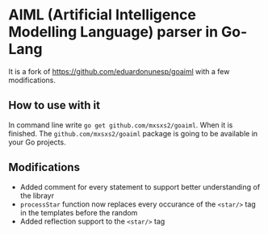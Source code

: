 # AIML (Artificial Intelligence Modelling Language) parser in Go-Lang
It is a fork of https://github.com/eduardonunesp/goaiml with a few modifications.

## How to use with it
In command line write ```go get github.com/mxsxs2/goaiml```. When it is finished.
The ```github.com/mxsxs2/goaiml``` package is going to be available in your Go projects.

## Modifications
* Added comment for every statement to support better understanding of the librayr
* ```processStar``` function now replaces every occurance of the ```<star/>``` tag in the templates before the random
* Added reflection support to the ```<star/>``` tag
